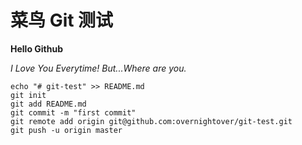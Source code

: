 # 菜鸟 Git 测试

__Hello Github__

_I Love You Everytime! But...Where are you._

``` git
echo "# git-test" >> README.md
git init
git add README.md
git commit -m "first commit"
git remote add origin git@github.com:overnightover/git-test.git
git push -u origin master

```

